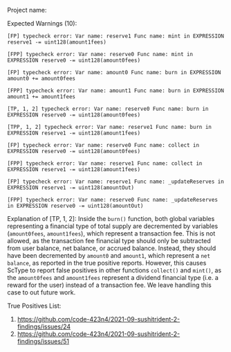 Project name: 

Expected Warnings (10):

```
[FP] typecheck error: Var name: reserve1 Func name: mint in EXPRESSION reserve1 -= uint128(amount1fees)

[FPP] typecheck error: Var name: reserve0 Func name: mint in EXPRESSION reserve0 -= uint128(amount0fees)

[FP] typecheck error: Var name: amount0 Func name: burn in EXPRESSION amount0 += amount0fees

[FPP] typecheck error: Var name: amount1 Func name: burn in EXPRESSION amount1 += amount1fees

[TP, 1, 2] typecheck error: Var name: reserve0 Func name: burn in EXPRESSION reserve0 -= uint128(amount0fees)

[TPP, 1, 2] typecheck error: Var name: reserve1 Func name: burn in EXPRESSION reserve1 -= uint128(amount1fees)

[FP] typecheck error: Var name: reserve0 Func name: collect in EXPRESSION reserve0 -= uint128(amount0fees)

[FPP] typecheck error: Var name: reserve1 Func name: collect in EXPRESSION reserve1 -= uint128(amount1fees)

[FP] typecheck error: Var name: reserve1 Func name: _updateReserves in EXPRESSION reserve1 -= uint128(amountOut)

[FPP] typecheck error: Var name: reserve0 Func name: _updateReserves in EXPRESSION reserve0 -= uint128(amountOut)
```

Explanation of [TP, 1, 2]: Inside the `burn()` function, both global variables representing a financial type of total supply are decremented by variables (`amount0fees`, `amount1fees`), which represent a transaction fee. 
This is not allowed, as the transaction fee financial type should only be subtracted from user balance, net balance, or accrued balance. 
Instead, they should have been decremented by `amount0` and `amount1`, which represent a `net balance`, as reported in the true positive reports.
However, this causes ScType to report false positives in other functions `collect()` and `mint()`, as the `amount0fees` and `amount1fees` represent a dividend financial type (i.e. a reward for the user) instead of a transaction fee. We leave handling this case to out future work.

True Positives List:
1) https://github.com/code-423n4/2021-09-sushitrident-2-findings/issues/24
2) https://github.com/code-423n4/2021-09-sushitrident-2-findings/issues/51

